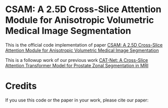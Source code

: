 # CSAM: A 2.5D Cross-Slice Attention Module for Anisotropic Volumetric Medical Image Segmentation

This is the official code implementation of paper [CSAM: A 2.5D Cross-Slice Attention Module for Anisotropic Volumetric Medical Image Segmentation](www.google.com)

This is a followup work of our previous work [CAT-Net: A Cross-Slice Attention Transformer Model for Prostate Zonal Segmentation in MRI](https://github.com/aL3x-O-o-Hung/CAT-Net)

# Credits

If you use this code or the paper in your work, please cite our paper:

